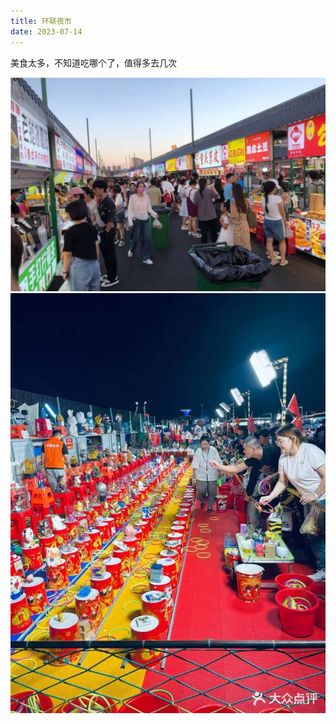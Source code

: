 ```yaml
---
title: 环联夜市
date: 2023-07-14
---
```


美食太多，不知道吃哪个了，值得多去几次

![夜市小吃](./images/夜市小吃.jpg)
![套圈](./images/套圈.jpg)